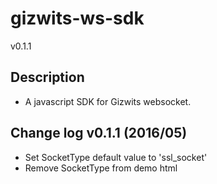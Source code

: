 gizwits-ws-sdk
=======
v0.1.1

## Description
* A javascript SDK for Gizwits websocket.

## Change log v0.1.1 (2016/05)
* Set SocketType default value to 'ssl_socket'
* Remove SocketType from demo html